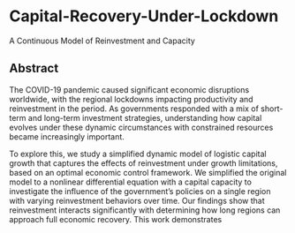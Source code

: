 # Capital-Recovery-Under-Lockdown
A Continuous Model of Reinvestment and Capacity

## Abstract
The COVID-19 pandemic caused significant economic disruptions worldwide, with the regional lockdowns impacting productivity and reinvestment in the period. As governments responded with a mix of short-term and long-term investment strategies, understanding how capital evolves under these dynamic circumstances with constrained resources became increasingly important. 

To explore this, we study a simplified dynamic model of logistic capital growth that captures the effects of reinvestment under growth limitations, based on an optimal economic control framework. We simplified the original model to a nonlinear differential equation with a capital capacity to investigate the influence of the government’s policies on a single region with varying reinvestment behaviors over time. Our findings show that reinvestment interacts significantly with determining how long regions can approach full economic recovery. This work demonstrates
